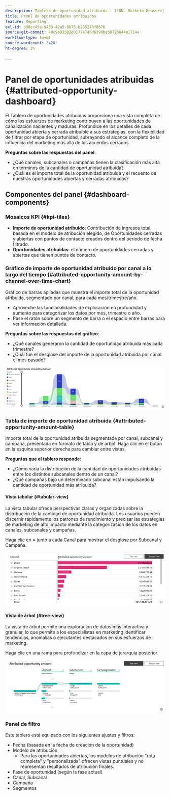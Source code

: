 ```yaml
---
description: Tablero de oportunidad atribuida - [!DNL Marketo Measure] - Producto
title: Panel de oportunidades atribuidas
feature: Reporting
exl-id: b98cc45a-9483-42a5-8b75-b235273f867b
source-git-commit: 40c9a92582d0177474bd6390be58726844e1714a
workflow-type: tm+mt
source-wordcount: '420'
ht-degree: 2%

---
```


# Panel de oportunidades atribuidas {#attributed-opportunity-dashboard}

El Tablero de oportunidades atribuidas proporciona una vista completa de cómo los esfuerzos de marketing contribuyen a las oportunidades de canalización nacientes y maduras. Profundice en los detalles de cada oportunidad abierta y cerrada atribuible a sus estrategias, con la flexibilidad de filtrar por etapa de oportunidad, subrayando el alcance completo de la influencia del marketing más allá de los acuerdos cerrados.

**Preguntas sobre las respuestas del panel**:

* ¿Qué canales, subcanales o campañas tienen la clasificación más alta en términos de la cantidad de oportunidad atribuida?
* ¿Cuál es el importe total de la oportunidad atribuida y el recuento de nuestras oportunidades abiertas y cerradas atribuidas?

## Componentes del panel {#dashboard-components}

### Mosaicos KPI {#kpi-tiles}

* **Importe de oportunidad atribuido**: Contribución de ingresos total, basada en el modelo de atribución elegido, de Oportunidades cerradas y abiertas con puntos de contacto creados dentro del período de fecha filtrado.
* **Oportunidades atribuidas**: el número de oportunidades cerradas y abiertas que tienen puntos de contacto.

### Gráfico de importe de oportunidad atribuido por canal a lo largo del tiempo {#attributed-opportunity-amount-by-channel-over-time-chart}

Gráfico de barras apiladas que muestra el importe total de la oportunidad atribuida, segmentado por canal, para cada mes/trimestre/año.

* Aproveche las funcionalidades de exploración en profundidad y aumento para categorizar los datos por mes, trimestre o año.
* Pase el ratón sobre un segmento de barra o el espacio entre barras para ver información detallada.

**Preguntas sobre las respuestas del gráfico**:

* ¿Qué canales generaron la cantidad de oportunidad atribuida más cada trimestre?
* ¿Cuál fue el desglose del importe de la oportunidad atribuida por canal el mes pasado?

![](assets/attributed-opportunity-dashboard-1.png)

### Tabla de importe de oportunidad atribuida {#attributed-opportunity-amount-table}

Importe total de la oportunidad atribuida segmentada por canal, subcanal y campaña, presentada en formato de tabla y de árbol. Haga clic en el botón en la esquina superior derecha para cambiar entre vistas.

**Preguntas que el tablero responde**:

* ¿Cómo varía la distribución de la cantidad de oportunidades atribuidas entre los distintos subcanales dentro de un canal?
* ¿Qué campañas bajo un determinado subcanal están impulsando la cantidad de oportunidad más atribuida?

#### Vista tabular {#tabular-view}

La vista tabular ofrece perspectivas claras y organizadas sobre la distribución de la cantidad de oportunidad atribuida. Los usuarios pueden discernir rápidamente los patrones de rendimiento y precisar las estrategias de marketing de alto impacto mediante la categorización de los datos en canales, subcanales y campañas.

Haga clic en **+** junto a cada Canal para mostrar el desglose por Subcanal y Campaña.

![](assets/attributed-opportunity-dashboard-2.png)

#### Vista de árbol {#tree-view}

La vista de árbol permite una exploración de datos más interactiva y granular, lo que permite a los especialistas en marketing identificar tendencias, anomalías o ejecutantes destacados en sus esfuerzos de marketing.

Haga clic en una rama para profundizar en la capa de jerarquía posterior.

![](assets/attributed-opportunity-dashboard-3.png)

### Panel de filtro

Este tablero está equipado con los siguientes ajustes y filtros:

* Fecha (basada en la fecha de creación de la oportunidad)
* Modelo de atribución
   * Para las oportunidades abiertas, los modelos de atribución &quot;ruta completa&quot; y &quot;personalizada&quot; ofrecen vistas puntuales y no representan resultados de atribución finales.
* Fase de oportunidad (según la fase actual)
* Canal, Subcanal
* Campaña
* Segmentos

